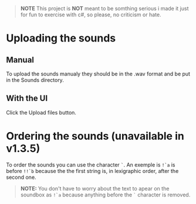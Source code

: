 > **NOTE** This project is **NOT** meant to be somthing serious i made it just for fun to exercise with c#, so please, no criticism or hate.

# Uploading the sounds
## Manual
To upload the sounds manualy they should be in the .wav format and be put in the Sounds directory.
## With the UI
Click the Upload files button.
# Ordering the sounds (unavailable in v1.3.5)
To order the sounds you can use the character ```` ` ````. An exemple is ```` !`a ```` is before ```` !!`b ```` because the the first string is, in lexigraphic order, after the second one.
> **NOTE:**  You don't have to worry about the text to apear on the soundbox as ```` !`a ```` because anything before the ```` ` ```` character is removed.

